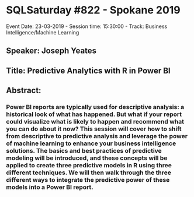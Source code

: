 # SQLSaturday #822 - Spokane 2019
Event Date: 23-03-2019 - Session time: 15:30:00 - Track: Business Intelligence/Machine Learning
## Speaker: Joseph Yeates
## Title: Predictive Analytics with R in Power BI
## Abstract:
### Power BI reports are typically used for descriptive analysis: a historical look of what has happened. But what if your report could visualize what is likely to happen and recommend what you can do about it now? This session will cover how to shift from descriptive to predictive analysis and leverage the power of machine learning to enhance your business intelligence solutions. The basics and best practices of predictive modeling will be introduced, and these concepts will be applied to create three predictive models in R using three different techniques. We will then walk through the three different ways to integrate the predictive power of these models into a Power BI report.

